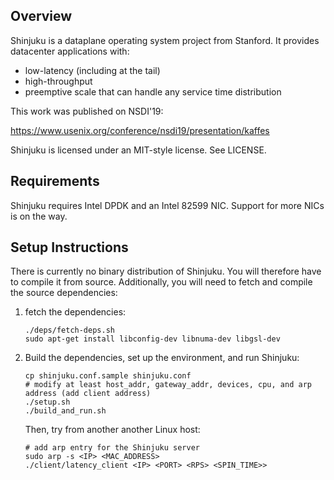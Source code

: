## Overview

Shinjuku is a dataplane operating system project from Stanford. It provides datacenter applications with:
* low-latency (including at the tail)
* high-throughput
* preemptive scale that can handle any service time distribution

This work was published on NSDI'19:

https://www.usenix.org/conference/nsdi19/presentation/kaffes

Shinjuku is licensed under an MIT-style license. See LICENSE.

## Requirements

Shinjuku requires Intel DPDK and an Intel 82599 NIC. Support for more NICs is on the way.

## Setup Instructions

There is currently no binary distribution of Shinjuku. You will therefore have to compile it from source. Additionally, you will need to fetch and compile the source dependencies:

1. fetch the dependencies:
   ```
   ./deps/fetch-deps.sh
   sudo apt-get install libconfig-dev libnuma-dev libgsl-dev
   ```

2. Build the dependencies, set up the environment, and run Shinjuku:
   ```
   cp shinjuku.conf.sample shinjuku.conf
   # modify at least host_addr, gateway_addr, devices, cpu, and arp address (add client address)
   ./setup.sh
   ./build_and_run.sh
   ```

   Then, try from another another Linux host:
   ```
   # add arp entry for the Shinjuku server
   sudo arp -s <IP> <MAC_ADDRESS>
   ./client/latency_client <IP> <PORT> <RPS> <SPIN_TIME>>
   ```
